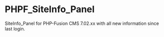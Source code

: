 PHPF_SiteInfo_Panel
===================

SiteInfo_Panel for PHP-Fusion CMS 7.02.xx with all new information since last login.

